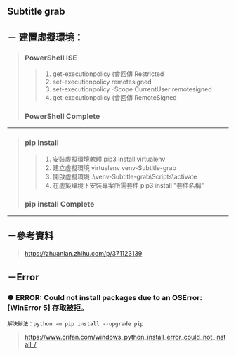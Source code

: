 ## Subtitle grab
## － 建置虛擬環境：
> ###  PowerShell ISE
>> 1. get-executionpolicy (會回傳 Restricted
>> 2. set-executionpolicy remotesigned
>> 3. set-executionpolicy -Scope CurrentUser remotesigned
>> 4. get-executionpolicy (會回傳 RemoteSigned
> ### PowerShell Complete 
---
> ### pip install
>> 1. 安裝虛擬環境軟體 pip3 install virtualenv  
>> 2. 建立虛擬環境 virtualenv venv-Subtitle-grab
>> 3. 開啟虛擬環境 .\venv-Subtitle-grab\Scripts\activate
>> 4. 在虛擬環境下安裝專案所需套件 pip3 install "套件名稱"
> ### pip install Complete
---
## －參考資料
> https://zhuanlan.zhihu.com/p/371123139
## －Error 
### ● ERROR: Could not install packages due to an OSError: [WinError 5] 存取被拒。
```
解決辦法：python -m pip install --upgrade pip
```
> https://www.crifan.com/windows_python_install_error_could_not_install_/
